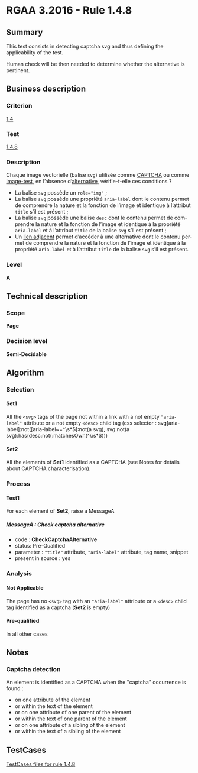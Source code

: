 # RGAA 3.2016 - Rule 1.4.8

## Summary
This test consists in detecting captcha svg and thus defining the applicability of the test.

Human check will be then needed to determine whether the alternative is pertinent.

## Business description

### Criterion
[1.4](http://references.modernisation.gouv.fr/rgaa-accessibilite/criteres.html#crit-1-4)

### Test
[1.4.8](http://references.modernisation.gouv.fr/rgaa-accessibilite/criteres.html#test-1-4-8)

### Description
<div lang="fr">Chaque image vectorielle (balise <code lang="en">svg</code>) utilis&#xE9;e comme <a href="http://references.modernisation.gouv.fr/rgaa-accessibilite/glossaire.html#captcha">CAPTCHA</a> ou comme <a href="http://references.modernisation.gouv.fr/rgaa-accessibilite/glossaire.html#image-test">image-test</a>, en l&#x2019;absence d&#x2019;<a href="http://references.modernisation.gouv.fr/rgaa-accessibilite/glossaire.html#alternative-svg">alternative</a>, v&#xE9;rifie-t-elle ces conditions&nbsp;? <ul><li>La balise <code lang="en">svg</code> poss&#xE8;de un <code lang="en">role="img"</code>&nbsp;;</li> <li>La balise <code lang="en">svg</code> poss&#xE8;de une propri&#xE9;t&#xE9; <code lang="en">aria-label</code> dont le contenu permet de comprendre la nature et la fonction de l&#x2019;image et identique &#xE0; l&#x2019;attribut <code lang="en">title</code> s&#x2019;il est pr&#xE9;sent&nbsp;;</li> <li>La balise <code lang="en">svg</code> poss&#xE8;de une balise <code lang="en">desc</code> dont le contenu permet de comprendre la nature et la fonction de l&#x2019;image et identique &#xE0; la propri&#xE9;t&#xE9; <code lang="en">aria-label</code> et &#xE0; l&#x2019;attribut <code lang="en">title</code> de la balise <code lang="en">svg</code> s&#x2019;il est pr&#xE9;sent&nbsp;;</li> <li>Un <a href="http://references.modernisation.gouv.fr/rgaa-accessibilite/glossaire.html#lien-adjacent">lien adjacent</a> permet d&#x2019;acc&#xE9;der &#xE0; une alternative dont le contenu permet de comprendre la nature et la fonction de l&#x2019;image et identique &#xE0; la propri&#xE9;t&#xE9; <code lang="en">aria-label</code> et &#xE0; l&#x2019;attribut <code lang="en">title</code> de la balise <code lang="en">svg</code> s&#x2019;il est pr&#xE9;sent.</li> </ul></div>

### Level
**A**

## Technical description

### Scope
**Page**

### Decision level
**Semi-Decidable**

## Algorithm

### Selection

#### Set1

All the `<svg>` tags of the page not within a link with a not empty `"aria-label"` attribute or a not empty `<desc>` child tag  (css selector : svg[aria-label]:not([aria-label~=^\\s*$]:not(a svg), svg:not(a svg):has(desc:not(:matchesOwn(^\\s*$)))

#### Set2

All the elements of **Set1** identified as a CAPTCHA (see Notes for details about CAPTCHA characterisation).

### Process

#### Test1

For each element of **Set2**, raise a MessageA

##### MessageA : Check captcha alternative

-    code : **CheckCaptchaAlternative** 
-    status: Pre-Qualified
-    parameter : `"title"` attribute, `"aria-label"` attribute, tag name, snippet
-    present in source : yes

### Analysis

#### Not Applicable

The page has no `<svg>` tag with an `"aria-label"` attribute or a `<desc>` child tag identified as a captcha (**Set2** is empty)

#### Pre-qualified

In all other cases

## Notes

### Captcha detection

An element is identified as a CAPTCHA when the "captcha" occurrence is found :

- on one attribute of the element
- or within the text of the element
- or on one attribute of one parent of the element
- or within the text of one parent of the element
- or on one attribute of a sibling of the element
- or within the text of a sibling of the element



##  TestCases

[TestCases files for rule 1.4.8](https://github.com/Asqatasun/Asqatasun/tree/develop/rules/rules-rgaa3.2016/src/test/resources/testcases/rgaa32016/Rgaa32016Rule010408/)


